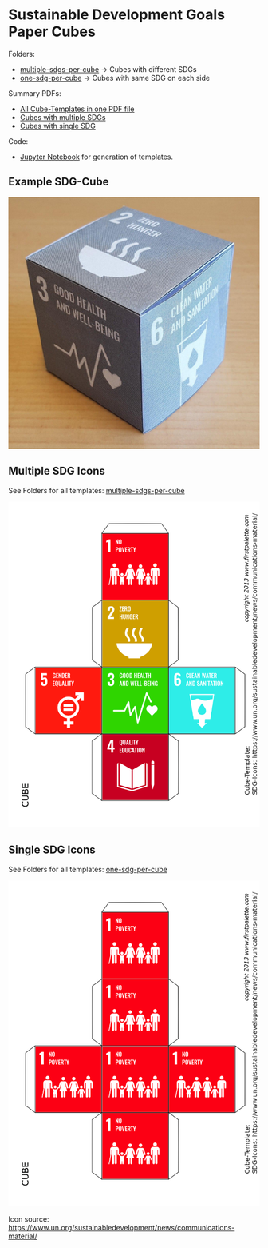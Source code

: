 # Sustainable Development Goals Paper Cubes

Folders:
* [multiple-sdgs-per-cube](multiple-sdgs-per-cube) -> Cubes with different SDGs
* [one-sdg-per-cube](one-sdg-per-cube) -> Cubes with same SDG on each side

Summary PDFs:
* [All Cube-Templates in one PDF file](https://raw.githubusercontent.com/MartinEnders/Sustainable-Development-Goals-Paper-Cubes/master/summary-pdfs/all-sdg-cubes-combined.pdf)
* [Cubes with multiple SDGs](https://raw.githubusercontent.com/MartinEnders/Sustainable-Development-Goals-Paper-Cubes/master/summary-pdfs/multiple-sdgs-per-cube-combined.pdf)
* [Cubes with single SDG](https://raw.githubusercontent.com/MartinEnders/Sustainable-Development-Goals-Paper-Cubes/master/summary-pdfs/single-sdg-per-cube-combined.pdf)
 
Code:
* [Jupyter Notebook](Generate-Cube-Templates.ipynb) for generation of templates.

## Example SDG-Cube
![Example SDG-Cube](example-sdg-cube.jpg "Example SDG-Cube")


## Multiple SDG Icons

See Folders for all templates: [multiple-sdgs-per-cube](multiple-sdgs-per-cube)

![Multiple SDG icons per cube](multiple-sdgs-per-cube/1.png "Multiple SDGs per Cube")

## Single SDG Icons

See Folders for all templates: [one-sdg-per-cube](one-sdg-per-cube)

![Single SDG icon per cube](one-sdg-per-cube/1.png "Single SDG per Cube")


Icon source: https://www.un.org/sustainabledevelopment/news/communications-material/

